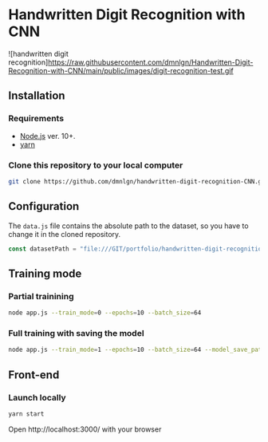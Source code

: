 
# Handwritten Digit Recognition with CNN
![handwritten digit recognition]https://raw.githubusercontent.com/dmnlgn/Handwritten-Digit-Recognition-with-CNN/main/public/images/digit-recognition-test.gif
## Installation

### Requirements

- [Node.js](https://nodejs.org/en/) ver. 10+.
- [yarn](https://yarnpkg.com/)

### Clone this repository to your local computer

```bash
git clone https://github.com/dmnlgn/handwritten-digit-recognition-CNN.git
```

## Configuration

The `data.js` file contains the absolute path to the dataset, so you have to change it in the cloned repository.
```javascript
const datasetPath = "file:///GIT/portfolio/handwritten-digit-recognition-CNN/dataset/";
```

## Training mode
### Partial trainining
```bash
node app.js --train_mode=0 --epochs=10 --batch_size=64
```
### Full training with saving the model
```bash
node app.js --train_mode=1 --epochs=10 --batch_size=64 --model_save_path=file://./public/assets/model
```

## Front-end
### Launch locally
```bash
yarn start
```
Open http://localhost:3000/ with your browser
